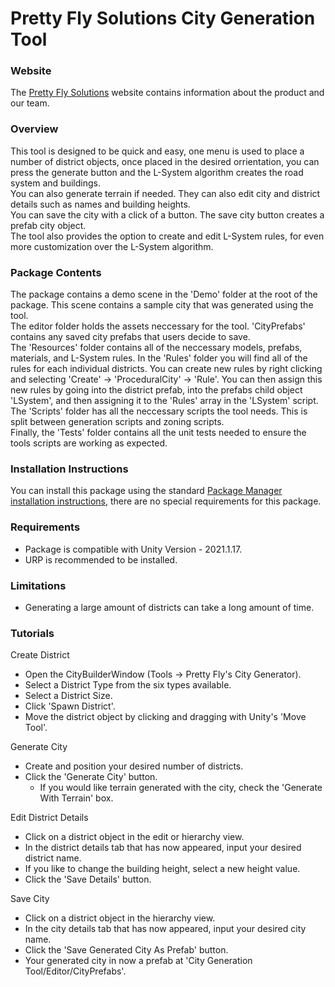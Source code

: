 # Pretty Fly Solutions City Generation Tool
### Website
The [Pretty Fly Solutions](http://prettyflysolutions.infinityfreeapp.com/) website contains information about the product and our team.
### Overview
This tool is designed to be quick and easy, one menu is used to place a number of district objects, once placed in the desired orrientation, you can press the generate button and the L-System algorithm creates the road system and buildings. <br>
You can also generate terrain if needed. They can also edit city and district details such as names and building heights. <br>
You can save the city with a click of a button. The save city button creates a prefab city object. <br>
The tool also provides the option to create and edit L-System rules, for even more customization over the L-System algorithm.
### Package Contents
The package contains a demo scene in the 'Demo' folder at the root of the package. This scene contains a sample city that was generated using the tool. <br>
The editor folder holds the assets neccessary for the tool. 'CityPrefabs' contains any saved city prefabs that users decide to save. <br>
The 'Resources' folder contains all of the neccessary models, prefabs, materials, and L-System rules. In the 'Rules' folder you will find all of the rules for each individual districts. You can create new rules by right clicking and selecting 'Create' -> 'ProceduralCity' -> 'Rule'. You can then assign this new rules by going into the district prefab, into the prefabs child object 'LSystem', and then assigning it to the 'Rules' array in the 'LSystem' script. <br>
The 'Scripts' folder has all the neccessary scripts the tool needs. This is split between generation scripts and zoning scripts. <br>
Finally, the 'Tests' folder contains all the unit tests needed to ensure the tools scripts are working as expected. 
### Installation Instructions
You can install this package using the standard [Package Manager installation instructions](https://docs.unity3d.com/Manual/upm-ui-install.html), there are no special requirements for this package.
### Requirements
 - Package is compatible with Unity Version - 2021.1.17.
 - URP is recommended to be installed.
### Limitations
 - Generating a large amount of districts can take a long amount of time.
### Tutorials
Create District
 - Open the CityBuilderWindow (Tools -> Pretty Fly's City Generator).
 - Select a District Type from the six types available. 
 - Select a District Size.
 - Click 'Spawn District'.
 - Move the district object by clicking and dragging with Unity's 'Move Tool'.

Generate City
 - Create and position your desired number of districts.
 - Click the 'Generate City' button.
   - If you would like terrain generated with the city, check the 'Generate With Terrain' box.

Edit District Details
 - Click on a district object in the edit or hierarchy view.
 - In the district details tab that has now appeared, input your desired district name.
 - If you like to change the building height, select a new height value. 
 - Click the 'Save Details' button. 

Save City
 - Click on a district object in the hierarchy view.
 - In the city details tab that has now appeared, input your desired city name.
 - Click the 'Save Generated City As Prefab' button.
 - Your generated city in now a prefab at 'City Generation Tool/Editor/CityPrefabs'.